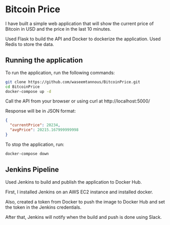 # Bitcoin Price

I have built a simple web application that will show the current price of Bitcoin in USD and the price in the last 10 minutes.

Used Flask to build the API and Docker to dockerize the application. Used Redis to store the data.

## Running the application

To run the application, run the following commands:

```sh
git clone https://github.com/waseemtannous/BitcoinPrice.git
cd BitcoinPrice
docker-compose up -d
```

Call the API from your browser or using curl at http://localhost:5000/

Response will be in JSON format:

```json
{
  "currentPrice": 20234,
  "avgPrice": 20215.167999999998
}
```

To stop the application, run:

```sh
docker-compose down
```

## Jenkins Pipeline

Used Jenkins to build and publish the application to Docker Hub.

First, I installed Jenkins on an AWS EC2 instance and installed docker.

Also, created a token from Docker to push the image to Docker Hub and set the token in the Jenkins credentials.

After that, Jenkins will notify when the build and push is done using Slack.
